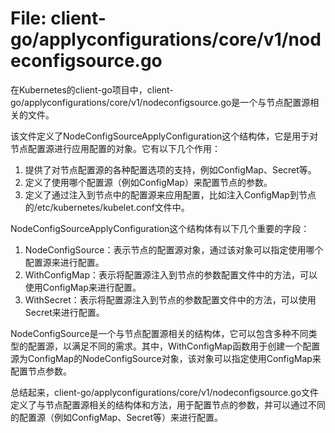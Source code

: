 # File: client-go/applyconfigurations/core/v1/nodeconfigsource.go

在Kubernetes的client-go项目中，client-go/applyconfigurations/core/v1/nodeconfigsource.go是一个与节点配置源相关的文件。

该文件定义了NodeConfigSourceApplyConfiguration这个结构体，它是用于对节点配置源进行应用配置的对象。它有以下几个作用： 

1. 提供了对节点配置源的各种配置选项的支持，例如ConfigMap、Secret等。
2. 定义了使用哪个配置源（例如ConfigMap）来配置节点的参数。
3. 定义了通过注入到节点中的配置源来应用配置，比如注入ConfigMap到节点的/etc/kubernetes/kubelet.conf文件中。

NodeConfigSourceApplyConfiguration这个结构体有以下几个重要的字段： 

1. NodeConfigSource：表示节点的配置源对象，通过该对象可以指定使用哪个配置源来进行配置。
2. WithConfigMap：表示将配置源注入到节点的参数配置文件中的方法，可以使用ConfigMap来进行配置。
3. WithSecret：表示将配置源注入到节点的参数配置文件中的方法，可以使用Secret来进行配置。

NodeConfigSource是一个与节点配置源相关的结构体，它可以包含多种不同类型的配置源，以满足不同的需求。其中，WithConfigMap函数用于创建一个配置源为ConfigMap的NodeConfigSource对象，该对象可以指定使用ConfigMap来配置节点参数。

总结起来，client-go/applyconfigurations/core/v1/nodeconfigsource.go文件定义了与节点配置源相关的结构体和方法，用于配置节点的参数，并可以通过不同的配置源（例如ConfigMap、Secret等）来进行配置。


